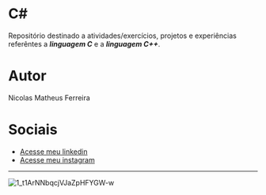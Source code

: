 # C#
 
Repositório destinado a atividades/exercícios, projetos e experiências referêntes a **_linguagem C_** e a **_linguagem C++_**.

# Autor 

Nicolas Matheus Ferreira

# Sociais 
- [Acesse meu linkedin](https://www.linkedin.com/in/nicolas-matheus-ferreira-8465581a8/)
- [Acesse meu instagram](https://www.instagram.com/nicolas.matheus.ferreira/)
***
![1_t1ArNNbqcjVJaZpHFYGW-w](https://user-images.githubusercontent.com/71523671/121932192-f482f900-cd1a-11eb-8e7d-38868398d875.png)
